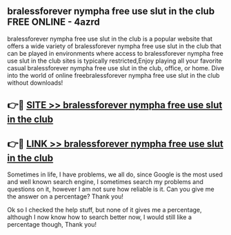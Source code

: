 ## bralessforever nympha free use slut in the club FREE ONLINE - 4azrd

bralessforever nympha free use slut in the club is a popular website that offers a wide variety of bralessforever nympha free use slut in the club that can be played in environments where access to bralessforever nympha free use slut in the club sites is typically restricted,Enjoy playing all your favorite casual bralessforever nympha free use slut in the club, office, or home. Dive into the world of online freebralessforever nympha free use slut in the club without downloads!

## 👉🔴 [SITE >> bralessforever nympha free use slut in the club](http://news.freeplayer.one?title=bralessforever_nympha_free_use_slut_in_the_club&ref=FRRE)

## 👉🔴 [LINK >> bralessforever nympha free use slut in the club](http://news.freeplayer.one?title=bralessforever_nympha_free_use_slut_in_the_club&ref=FREE)

Sometimes in life, I have problems, we all do, since Google is the most used and well known search engine, I sometimes search my problems and questions on it, however I am not sure how reliable is it. Can you give me the answer on a percentage? Thank you!

Ok so I checked the help stuff, but none of it gives me a percentage, although I now know how to search better now, I would still like a percentage though, Thank you!